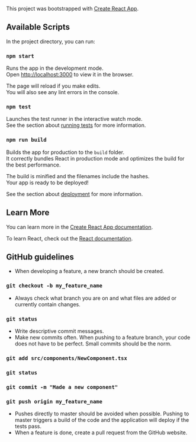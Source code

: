 This project was bootstrapped with [Create React App](https://github.com/facebook/create-react-app).

## Available Scripts

In the project directory, you can run:

### `npm start`

Runs the app in the development mode.<br />
Open [http://localhost:3000](http://localhost:3000) to view it in the browser.

The page will reload if you make edits.<br />
You will also see any lint errors in the console.

### `npm test`

Launches the test runner in the interactive watch mode.<br />
See the section about [running tests](https://facebook.github.io/create-react-app/docs/running-tests) for more information.

### `npm run build`

Builds the app for production to the `build` folder.<br />
It correctly bundles React in production mode and optimizes the build for the best performance.

The build is minified and the filenames include the hashes.<br />
Your app is ready to be deployed!

See the section about [deployment](https://facebook.github.io/create-react-app/docs/deployment) for more information.

## Learn More

You can learn more in the [Create React App documentation](https://facebook.github.io/create-react-app/docs/getting-started).

To learn React, check out the [React documentation](https://reactjs.org/).

## GitHub guidelines
- When developing a feature, a new branch should be created.
### `git checkout -b my_feature_name`
- Always check what branch you are on and what files are added or currently contain changes.
### `git status`
- Write descriptive commit messages.
- Make new commits often. When pushing to a feature branch, your code does not have to be perfect. Small commits should be the norm.
### `git add src/components/NewComponent.tsx`
### `git status`
### `git commit -m "Made a new component"`
### `git push origin my_feature_name`
- Pushes directly to master should be avoided when possible. Pushing to master triggers a build of the code and the application will deploy if the tests pass.
- When a feature is done, create a pull request from the GitHub website.
